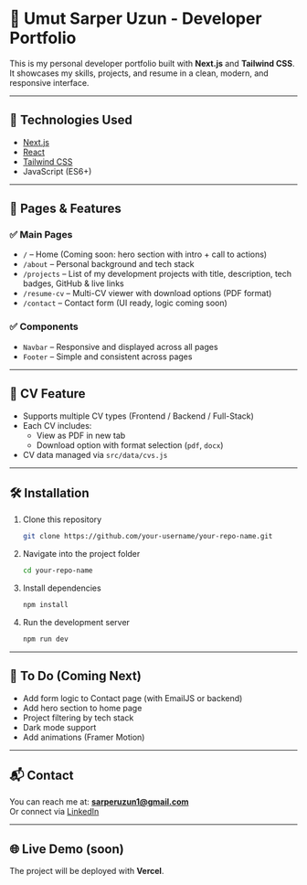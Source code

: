 # 💼 Umut Sarper Uzun - Developer Portfolio

This is my personal developer portfolio built with **Next.js** and **Tailwind CSS**.  
It showcases my skills, projects, and resume in a clean, modern, and responsive interface.

---

## 🚀 Technologies Used

- [Next.js](https://nextjs.org/)
- [React](https://react.dev/)
- [Tailwind CSS](https://tailwindcss.com/)
- JavaScript (ES6+)

---

## 📄 Pages & Features

### ✅ Main Pages

- `/` – Home (Coming soon: hero section with intro + call to actions)
- `/about` – Personal background and tech stack
- `/projects` – List of my development projects with title, description, tech badges, GitHub & live links
- `/resume-cv` – Multi-CV viewer with download options (PDF format)
- `/contact` – Contact form (UI ready, logic coming soon)

### ✅ Components

- `Navbar` – Responsive and displayed across all pages
- `Footer` – Simple and consistent across pages

---

## 📁 CV Feature

- Supports multiple CV types (Frontend / Backend / Full-Stack)
- Each CV includes:
  - View as PDF in new tab
  - Download option with format selection (`pdf`, `docx`)
- CV data managed via `src/data/cvs.js`

---

## 🛠️ Installation

1. Clone this repository  
   ```bash
   git clone https://github.com/your-username/your-repo-name.git
   ```

2. Navigate into the project folder  
   ```bash
   cd your-repo-name
   ```

3. Install dependencies  
   ```bash
   npm install
   ```

4. Run the development server  
   ```bash
   npm run dev
   ```

---

## 📌 To Do (Coming Next)

- Add form logic to Contact page (with EmailJS or backend)
- Add hero section to home page
- Project filtering by tech stack
- Dark mode support
- Add animations (Framer Motion)

---

## 📬 Contact

You can reach me at: **sarperuzun1@gmail.com**  
Or connect via [LinkedIn](https://www.linkedin.com/in/umut-sarper-uzun)

---

## 🌐 Live Demo (soon)

The project will be deployed with **Vercel**.
```
